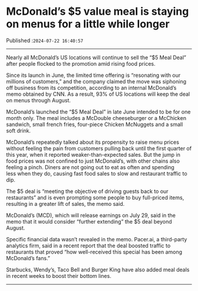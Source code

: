 # McDonald’s $5 value meal is staying on menus for a little while longer

Published :`2024-07-22 16:40:57`

---

Nearly all McDonald’s US locations will continue to sell the “$5 Meal Deal” after people flocked to the promotion amid rising food prices.

Since its launch in June, the limited time offering is “resonating with our millions of customers,” and the company claimed the move was siphoning off business from its competition, according to an internal McDonald’s memo obtained by CNN. As a result, 93% of US locations will keep the deal on menus through August.

McDonald’s launched the “$5 Meal Deal” in late June intended to be for one month only. The meal includes a McDouble cheeseburger or a McChicken sandwich, small french fries, four-piece Chicken McNuggets and a small soft drink.

McDonald’s repeatedly talked about its propensity to raise menu prices without feeling the pain from customers pulling back until the first quarter of this year, when it reported weaker-than-expected sales. But the jump in food prices was not confined to just McDonald’s, with other chains also feeling a pinch. Diners are not going out to eat as often and spending less when they do, causing fast food sales to slow and restaurant traffic to dip.

The $5 deal is “meeting the objective of driving guests back to our restaurants” and is even prompting some people to buy full-priced items, resulting in a greater lift of sales, the memo said.

McDonald’s (MCD), which will release earnings on July 29, said in the memo that it would consider “further extending” the $5 deal beyond August.

Specific financial data wasn’t revealed in the memo. Pacer.ai, a third-party analytics firm, said in a recent report that the deal boosted traffic to restaurants that proved “how well-received this special has been among McDonald’s fans.”

Starbucks, Wendy’s, Taco Bell and Burger King have also added meal deals in recent weeks to boost their bottom lines.

---

